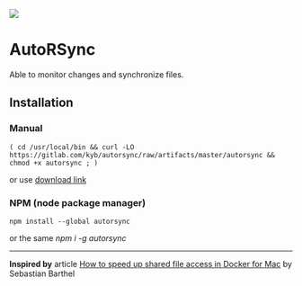 [![](https://gitlab.com/kyb/autorsync/badges/master/pipeline.svg)](https://gitlab.com/kyb/autorsync/pipelines?scope=branches)

# AutoRSync
Able to monitor changes and synchronize files.

## Installation

### Manual

    ( cd /usr/local/bin && curl -LO https://gitlab.com/kyb/autorsync/raw/artifacts/master/autorsync && chmod +x autorsync ; ) 

or use [download link](https://gitlab.com/kyb/autorsync/raw/artifacts/master/autorsync)

### NPM (node package manager)

    npm install --global autorsync
    
or the same *npm i -g autorsync*


---
**Inspired by** article [How to speed up shared file access in Docker for Mac][2] by Sebastian Barthel

  [2]: https://medium.freecodecamp.org/speed-up-file-access-in-docker-for-mac-fbeee65d0ee7
